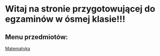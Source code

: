 # Witaj na stronie przygotowującej do egzaminów w ósmej klasie!!!

## Menu przedmiotów:

[Matematyka](Matematyka/Zagadnienia.md)

